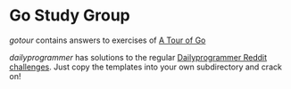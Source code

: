 # Go Study Group #

*gotour* contains answers to exercises of [A Tour of Go](http://tour.golang.org/)

*dailyprogrammer* has solutions to the regular [Dailyprogrammer Reddit challenges](http://www.reddit.com/r/dailyprogrammer).
Just copy the templates into your own subdirectory and crack on!

